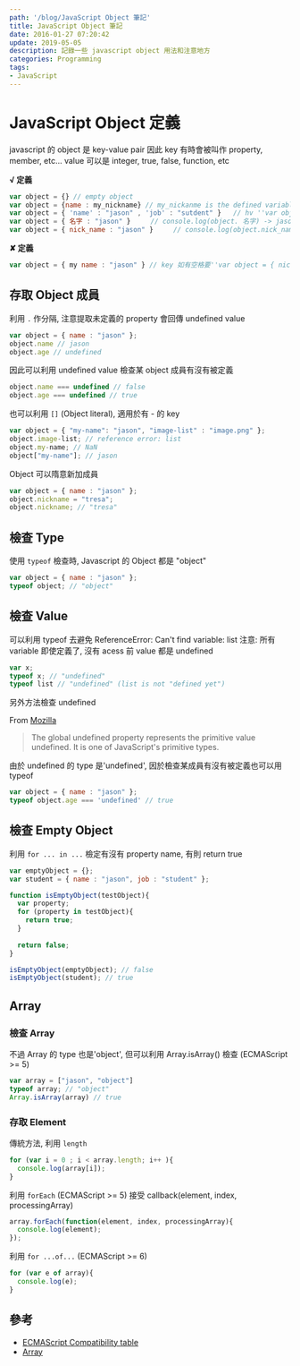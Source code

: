 ```yaml
---
path: '/blog/JavaScript Object 筆記'
title: JavaScript Object 筆記
date: 2016-01-27 07:20:42
update: 2019-05-05
description: 記錄一些 javascript object 用法和注意地方
categories: Programming
tags: 
- JavaScript
---
```


# JavaScript Object 定義
javascript 的 object 是 key-value pair
因此 key 有時會被叫作 property, member, etc...
value 可以是 integer, true, false, function, etc 

**√ 定義**

```js
var object = {} // empty object
var object = {name : my_nickname} // my_nickanme is the defined variable
var object = { 'name' : "jason" , 'job' : "sutdent" }   // hv ''var object = { name :"jason", job :"student"}     // no''
var object = { 名字 : "jason" }     // console.log(object. 名字) -> jason
var object = { nick_name : "jason" }     // console.log(object.nick_name) -> jason
```

**✘ 定義**

```js
var object = { my name : "jason" } // key 如有空格要''var object = { nick-name :"jason"} // key 如有 - 要''
```

## 存取 Object 成員

利用 `.` 作分隔, 注意提取未定義的 property 會回傳 undefined value

```js
var object = { name : "jason" };
object.name // jason
object.age // undefined  
```

因此可以利用 undefined value 檢查某 object 成員有沒有被定義
```js
object.name === undefined // false
object.age === undefined // true
```

也可以利用 `[]` (Object literal), 適用於有 - 的 key
```js
var object = { "my-name": "jason", "image-list" : "image.png" };
object.image-list; // reference error: list
object.my-name; // NaN
object["my-name"]; // jason
```

Object 可以隋意新加成員
```js
var object = { name : "jason" };
object.nickname = "tresa";
object.nickname; // "tresa"
```

## 檢查 Type

使用 `typeof` 檢查時, Javascript 的 Object 都是 "object"

```js
var object = { name : "jason" };
typeof object; // "object"
```

## 檢查 Value

可以利用 typeof 去避免 ReferenceError: Can't find variable: list
注意: 所有 variable 即使定義了, 沒有 acess 前 value 都是 undefined

```js
var x;
typeof x; // "undefined"
typeof list // "undefined" (list is not "defined yet")
```

另外方法檢查 undefined

From [Mozilla](https://developer.mozilla.org/en-US/docs/Web/JavaScript/Reference/Global_Objects/undefined)
> The global undefined property represents the primitive value undefined. It is one of JavaScript's primitive types.

由於 undefined 的 type 是'undefined', 因於檢查某成員有沒有被定義也可以用 typeof
```js
var object = { name : "jason" };
typeof object.age === 'undefined' // true
```

## 檢查 Empty Object

利用 `for ... in ...` 檢定有沒有 property name, 有則 return true
```js
var emptyObject = {};
var student = { name : "jason", job : "student" };

function isEmptyObject(testObject){
  var property;
  for (property in testObject){
    return true;
  }
  
  return false;
}

isEmptyObject(emptyObject); // false
isEmptyObject(student); // true
```

## Array

### 檢查 Array

不過 Array 的 type 也是'object', 但可以利用 Array.isArray() 檢查 (ECMAScript >= 5)

```js
var array = ["jason", "object"]
typeof array; // "object" 
Array.isArray(array) // true

```
### 存取 Element

傳統方法, 利用 `length`

```js
for (var i = 0 ; i < array.length; i++ ){
  console.log(array[i]);
}
```

利用 `forEach` (ECMAScript >= 5)
接受 callback(element, index, processingArray)

```js
array.forEach(function(element, index, processingArray){
  console.log(element);
});
```

利用 `for ...of...` (ECMAScript >= 6)

```js
for (var e of array){
  console.log(e);
}
```

## 參考

- [ECMAScript Compatibility table](http://kangax.github.io/compat-table/es5/)
- [Array](https://developer.mozilla.org/en-US/docs/Web/JavaScript/Reference/Global_Objects/Array/)
